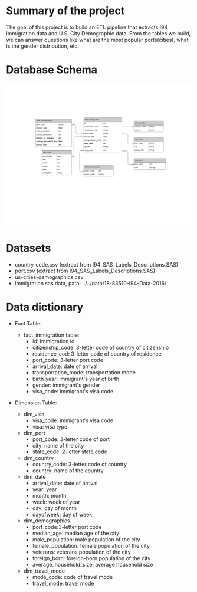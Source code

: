 # Summary of the project
The goal of this project is to build an ETL pipeline that extracts I94 immigration data and U.S. City Demographic data. From the tables we build, we can answer questions like what are the most popular ports(cities), what is the gender distribution, etc.

# Database Schema
![schema](capstone.png)

# Datasets
- country_code.csv (extract from I94_SAS_Labels_Descriptions.SAS)
- port.csv (extract from I94_SAS_Labels_Descriptions.SAS)
- us-cities-demographics.csv
- immigration sas data, path: ../../data/18-83510-I94-Data-2016/


# Data dictionary 

- Fact Table:
    - fact_immigration table:
        - id: Immigration id 
        - citizenship_code: 3-letter code of country of citizenship
        - residence_cod: 3-letter code of country of residence
        - port_code: 3-letter port code
        - arrival_date: date of arrival
        - transportation_mode: transportation mode
        - birth_year: immigrant's year of birth
        - gender: immigrant's gender
        - visa_code: immigrant's visa code

- Dimension Table:
    - dim_visa 
        - visa_code: immigrant's visa code
        - visa: visa type
    - dim_port
        - port_code: 3-letter code of port
        - city: name of the city
        - state_code: 2-letter state code    
    - dim_country
        - country_code: 3-letter code of country
        - country: name of the country 
    - dim_date
        - arrival_date: date of arrival
        - year: year 
        - month: month
        - week: week of year
        - day: day of month
        - dayofweek: day of week
    - dim_demographics
        - port_code:3-letter port code
        - median_age: median age of the city
        - male_population: male population of the city
        - female_population: female population of the city
        - veterans: veterans population of the city
        - foreign_born: foreign-born population of the city
        - average_household_size: average household size       
    - dim_travel_mode
        - mode_code: code of travel mode
        - travel_mode: travel mode
